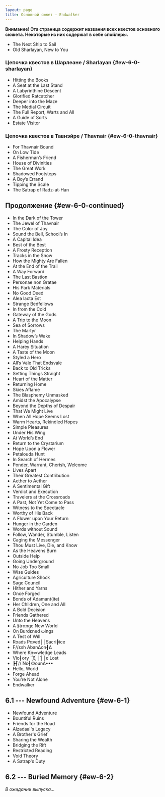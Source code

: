 ```yaml
---
layout: page
title: Основной сюжет — Endwalker
---
```


**Внимание! Эта страница содержит названия всех квестов основного сюжета. Некоторые из них содержат в себе спойлеры.**

* The Next Ship to Sail
* Old Sharlayan, New to You

### Цепочка квестов в Шарлеане / Sharlayan {#ew-6-0-sharlayan}

* Hitting the Books
* A Seat at the Last Stand
* A Labyrinthine Descent
* Glorified Ratcatcher
* Deeper into the Maze
* The Medial Circuit
* The Full Report, Warts and All
* A Guide of Sorts
* Estate Visitor

### Цепочка квестов в Тавнэйре / Thavnair {#ew-6-0-thavnair}

* For Thavnair Bound
* On Low Tide
* A Fisherman’s Friend
* House of Divinities
* The Great Work
* Shadowed Footsteps
* A Boy’s Errand
* Tipping the Scale
* The Satrap of Radz-at-Han

## Продолжение {#ew-6-0-continued}

* In the Dark of the Tower
* The Jewel of Thavnair
* The Color of Joy
* Sound the Bell, School’s In
* A Capital Idea
* Best of the Best
* A Frosty Reception
* Tracks in the Snow
* How the Mighty Are Fallen
* At the End of the Trail
* A Way Forward
* The Last Bastion
* Personae non Gratae
* His Park Materials
* No Good Deed
* Alea lacta Est
* Strange Bedfellows
* In from the Cold
* Gateway of the Gods
* A Trip to the Moon
* Sea of Sorrows
* The Martyr
* In Shadow’s Wake
* Helping Hands
* A Harey Situation
* A Taste of the Moon
* Styled a Hero
* All’s Vale That Endsvale
* Back to Old Tricks
* Setting Things Straight
* Heart of the Matter
* Returning Home
* Skies Aflame
* The Blasphemy Unmasked
* Amidst the Apocalypse
* Beyond the Depths of Despair
* That We Might Live
* When All Hope Seems Lost
* Warm Hearts, Rekindled Hopes
* Simple Pleasures
* Under His Wing
* At World’s End
* Return to the Crystarium
* Hope Upon a Flower
* Petalouda Hunt
* In Search of Hermes
* Ponder, Warrant, Cherish, Welcome
* Lives Apart
* Their Greatest Contribution
* Aether to Aether
* A Sentimental Gift
* Verdict and Execution
* Travelers at the Crossroads
* A Past, Not Yet Come to Pass
* Witness to the Spectacle
* Worthy of His Back
* A Flower upon Your Return
* Hunger in the Garden
* Words without Sound
* Follow, Wander, Stumble, Listen
* Caging the Messenger
* Thou Must Live, Die, and Know
* As the Heavens Burn
* Outside Help
* Going Underground
* No Job Too Small
* Wise Guides
* Agriculture Shock
* Sage Council
* Hither and Yarns
* Once Forged
* Bonds of Adamant(ite)
* Her Children, One and All
* A Bold Decision
* Friends Gathered
* Unto the Heavens
* A §trαnge New World
* On Burdεned ωings
* A Test of Wιll
* Roads Pαved││Sacri┣ice
* F//εsh AbanΔon┨Δ
* Where Kn∞wledge Leads
* Vic┨οry ̈ ̈ ̈╳, │̆││ε Lost
* ┣┨̈//̈ No┨ΦounΔ•••
* Hello, World
* Forge Ahead
* You’re Not Alone
* Endwalker

## 6.1 --- Newfound Adventure {#ew-6-1}

* Newfound Adventure
* Bountiful Ruins
* Friends for the Road
* Alzadaal's Legacy
* A Brother's Grief
* Sharing the Wealth
* Bridging the Rift
* Restricted Reading
* Void Theory
* A Satrap's Duty

## 6.2 --- Buried Memory {#ew-6-2}

_В ожидании выпуска..._